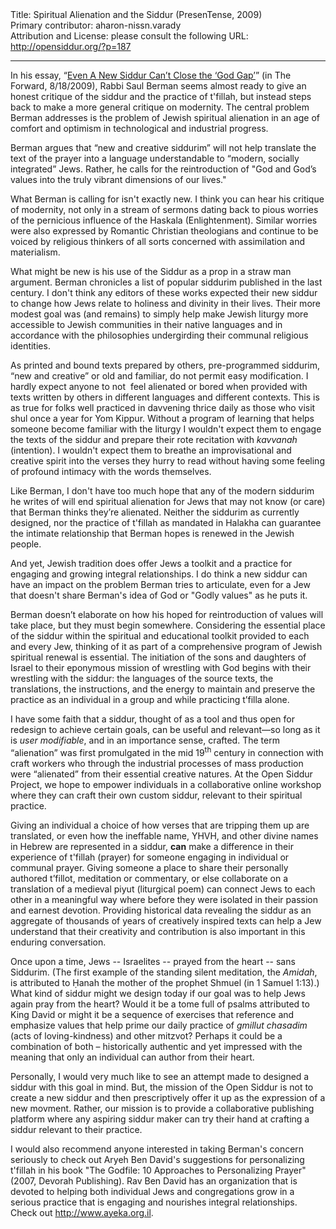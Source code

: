 <html>
<head></head>
<body>
Title: Spiritual Alienation and the Siddur (PresenTense, 2009)<br />
Primary contributor: aharon-nissn.varady<br />
Attribution and License: please consult the following URL: <a href="http://opensiddur.org/?p=187">http://opensiddur.org/?p=187</a>
<p />
<hr />

In his essay, “<a href="http://www.forward.com/articles/112469/">Even A New Siddur Can’t Close the ‘God Gap’</a>” (in The Forward, 8/18/2009), Rabbi Saul Berman seems almost ready to give an honest critique of the siddur and the practice of t'fillah, but instead steps back to make a more general critique on modernity. The central problem Berman addresses is the problem of Jewish spiritual alienation in an age of comfort and optimism in technological and industrial progress.

Berman argues that “new and creative siddurim” will not help translate the text of the prayer into a language understandable to “modern, socially integrated” Jews. Rather, he calls for the reintroduction of "God and God’s values into the truly vibrant dimensions of our lives."

What Berman is calling for isn't exactly new. I think you can hear his critique of modernity, not only in a stream of sermons dating back to pious worries of the pernicious influence of the Haskala (Enlightenment). Similar worries were also expressed by Romantic Christian theologians and continue to be voiced by religious thinkers of all sorts concerned with assimilation and materialism.

What might be new is his use of the Siddur as a prop in a straw man argument. Berman chronicles a list of popular siddurim published in the last century. I don't think any editors of these works expected their new siddur to change how Jews relate to holiness and divinity in their lives. Their more modest goal was (and remains) to simply help make Jewish liturgy more accessible to Jewish communities in their native languages and in accordance with the philosophies undergirding their communal religious identities.

As printed and bound texts prepared by others, pre-programmed siddurim, “new and creative” or old and familiar, do not permit easy modification. I hardly expect anyone to not  feel alienated or bored when provided with texts written by others in different languages and different contexts. This is as true for folks well practiced in davvening thrice daily as those who visit shul once a year for Yom Kippur. Without a program of learning that helps someone become familiar with the liturgy I wouldn't expect them to engage the texts of the siddur and prepare their rote recitation with <em>kavvanah</em> (intention). I wouldn't expect them to breathe an improvisational and creative spirit into the verses they hurry to read without having some feeling of profound intimacy with the words themselves.

Like Berman, I don't have too much hope that any of the modern siddurim he writes of will end spiritual alienation for Jews that may not know (or care) that Berman thinks they’re alienated. Neither the siddurim as currently designed, nor the practice of t'fillah as mandated in Halakha can guarantee the intimate relationship that Berman hopes is renewed in the Jewish people.

And yet, Jewish tradition does offer Jews a toolkit and a practice for engaging and growing integral relationships. I do think a new siddur can have an impact on the problem Berman tries to articulate, even for a Jew that doesn't share Berman's idea of God or "Godly values" as he puts it.

Berman doesn’t elaborate on how his hoped for reintroduction of values will take place, but they must begin somewhere. Considering the essential place of the siddur within the spiritual and educational toolkit provided to each and every Jew, thinking of it as part of a comprehensive program of Jewish spiritual renewal is essential. The initiation of the sons and daughters of Israel to their eponymous mission of wrestling with God begins with their wrestling with the siddur: the languages of the source texts, the translations, the instructions, and the energy to maintain and preserve the practice as an individual in a group and while practicing t’filla alone.

I have some faith that a siddur, thought of as a tool and thus open for redesign to achieve certain goals, can be useful and relevant—so long as it is <em>user modifiable</em>, and in an importance sense, crafted. The term “alienation” was first promulgated in the mid 19<sup>th</sup> century in connection with craft workers who through the industrial processes of mass production were “alienated” from their essential creative natures. At the Open Siddur Project, we hope to empower individuals in a collaborative online workshop where they can craft their own custom siddur, relevant to their spiritual practice.

Giving an individual a choice of how verses that are tripping them up are translated, or even how the ineffable name, YHVH, and other divine names in Hebrew are represented in a siddur, <strong>can</strong> make a difference in their experience of t'fillah (prayer) for someone engaging in individual or communal prayer. Giving someone a place to share their personally authored t’fillot, meditation or commentary, or else collaborate on a translation of a medieval piyut (liturgical poem) can connect Jews to each other in a meaningful way where before they were isolated in their passion and earnest devotion. Providing historical data revealing the siddur as an aggregate of thousands of years of creatively inspired texts can help a Jew understand that their creativity and contribution is also important in this enduring conversation.

Once upon a time, Jews -- Israelites -- prayed from the heart -- sans Siddurim. (The first example of the standing silent meditation, the <em>Amidah</em>, is attributed to Ḥanah the mother of the prophet Shmuel (in 1 Samuel 1:13).) What kind of siddur might we design today if our goal was to help Jews again pray from the heart? Would it be a tome full of psalms attributed to King David or might it be a sequence of exercises that reference and emphasize values that help prime our daily practice of <em>gmillut chasadim</em> (acts of loving-kindness) and other mitzvot? Perhaps it could be a combination of both – historically authentic and yet impressed with the meaning that only an individual can author from their heart.

Personally, I would very much like to see an attempt made to designed a siddur with this goal in mind. But, the mission of the Open Siddur is not to create a new siddur and then prescriptively offer it up as the expression of a new movment. Rather, our mission is to provide a collaborative publishing platform where any aspiring siddur maker can try their hand at crafting a siddur relevant to their practice.

I would also recommend anyone interested in taking Berman's concern seriously to check out Aryeh Ben David's suggestions for personalizing t'fillah in his book "The Godfile: 10 Approaches to Personalizing Prayer" (2007, Devorah Publishing). Rav Ben David has an organization that is devoted to helping both individual Jews and congregations grow in a serious practice that is engaging and nourishes integral relationships. Check out <a href="http://www.ayeka.org.il/">http://www.ayeka.org.il</a>.
</body>
</html>